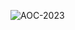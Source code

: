 ![AOC-2023](https://github.com/psparsa/AoC-2023/assets/57572461/b5a57abb-6347-48f7-b5bb-a27f521e13e4)
